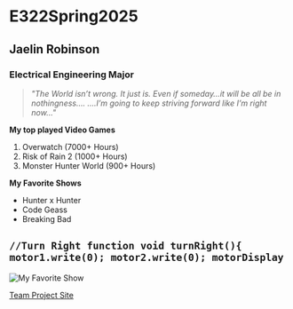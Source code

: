 # E322Spring2025 
## Jaelin Robinson
### Electrical Engineering Major

> *"The World isn’t wrong. It just is.
> Even if someday…it will be all be in nothingness….
> ….I’m going to keep striving forward like I’m right now..."*


**My top played Video Games**
1. Overwatch (7000+ Hours)
2. Risk of Rain 2 (1000+ Hours)
3. Monster Hunter World (900+ Hours)

**My Favorite Shows**
- Hunter x Hunter
- Code Geass
- Breaking Bad

`//Turn Right function
void turnRight(){
motor1.write(0);
motor2.write(0);
motorDisplay`
---

![My Favorite Show](https://imgs.search.brave.com/NcbgoCdzADB1Ud44hXBXMv1romuAPBC2xl5IBmawRO8/rs:fit:860:0:0:0/g:ce/aHR0cHM6Ly9zdGF0/aWMxLnNyY2RuLmNv/bS93b3JkcHJlc3Mv/d3AtY29udGVudC91/cGxvYWRzLzIwMjQv/MDQvaHVudGVyLXgt/aHVudGVyLTIwMTEu/anBn)

[Team Project Site](https://sites.google.com/view/jr-e322spring2025/home)

